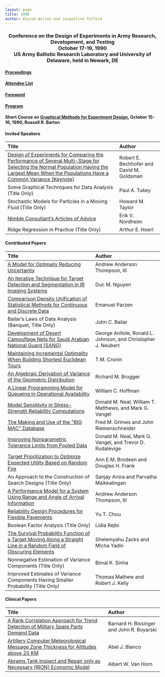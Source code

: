 ```yaml
---
layout: page
title: 1990
author: Alyson Wilson and Jacqueline Telford
---
```

<div align="center"><h3>Conference on the Design of Experiments in Army Research, Development, and Testing<br>
October 17-19, 1990<br>
US Army Ballistic Research Laboratory and University of Delaware, held in Newark, DE</h3></div>


#### [Proceedings](https://alysongwilson.github.io/ACAS/DOE4/DOE36.pdf#page=8)

#### [Attendee List](https://alysongwilson.github.io/ACAS/DOE4/DOE36.pdf#page=402)

#### [Foreword](https://alysongwilson.github.io/ACAS/DOE4/DOE36.pdf#page=12)

#### [Program](https://alysongwilson.github.io/ACAS/DOE4/DOE36.pdf#page=16)

#### Short Course on [Graphical Methods for Experiment Design](https://alysongwilson.github.io/ACAS/DOE4/DOE36.pdf#page=318), October 15-16, 1990, Russell R. Barton


#### Invited Speakers

| Title | Author |
| :--- | :--- |
| [Design of Experiments for Comparing the Performance of Several Multi-Stage for Selecting the Normal Population Having the Largest Mean When the Populations Have a Common Variance (Keynote)](https://alysongwilson.github.io/ACAS/DOE4/DOE36.pdf#page=22) | Robert E. Bechhofer and David M. Goldsman |
| Some Graphical Techniques for Data Analysis (Title Only) | Paul A. Tukey |
| Stochastic Models for Particles in a Moving Fluid (Title Only) | Howard M. Taylor |
| [Nimble Consultant’s Articles of Advice](https://alysongwilson.github.io/ACAS/DOE4/DOE36.pdf#page=302) | Erik V. Nordheim |
| Ridge Regression in Practice (Title Only) | Arthur E. Hoerl |


#### Contributed Papers

| Title | Author |
| :--- | :--- |
| [A Model for Optimally Reducing Uncertainty](https://alysongwilson.github.io/ACAS/DOE4/DOE36.pdf#page=94) | Andrew Anderson Thompson, III |
| [An Iterative Technique for Target Detection and Segmentation in IR Imaging Systems](https://alysongwilson.github.io/ACAS/DOE4/DOE36.pdf#page=108) | Duc M. Nguyen |
| [Comparison Density Unification of Statistical Methods for Continuous and Discrete Data](https://alysongwilson.github.io/ACAS/DOE4/DOE36.pdf#page=124) | Emanuel Parzen |
| Bailar’s Laws of Data Analysis (Banquet, Title Only) | John C. Bailar |
| [Development of Desert Camouflage Nets for Saudi Arabian National Guard (SANG)](https://alysongwilson.github.io/ACAS/DOE4/DOE36.pdf#page=132) | George Anitole, Ronald L. Johnson, and Christopher J. Neubert |
| [Maintaining Incremental Optimality When Building Shortest Euclidean Tours](https://alysongwilson.github.io/ACAS/DOE4/DOE36.pdf#page=146) | T.M. Cronin |
| [An Algebraic Derivation of Variance of the Geometric Distribution](https://alysongwilson.github.io/ACAS/DOE4/DOE36.pdf#page=164) | Richard M. Brugger |
| [A Linear Programming Model for Queueing in Operational Availability](https://alysongwilson.github.io/ACAS/DOE4/DOE36.pdf#page=168) | William C. Hoffman |
| [Model Sensitivity in Stress-Strength Reliability Computations](https://alysongwilson.github.io/ACAS/DOE4/DOE36.pdf#page=186) | Donald M. Neal, William T. Matthews, and Mark G. Vangel |
| [The Making and Use of the "BIG MAC" Database](https://alysongwilson.github.io/ACAS/DOE4/DOE36.pdf#page=174) | Fred M. Grimes and John Riemenschneider |
| [Improving Nonparametric Tolerance Limits from Pooled Data](https://alysongwilson.github.io/ACAS/DOE4/DOE36.pdf#page=208) | Donald M. Neal, Mark G. Vangel, and Trevor D. Rudalevige |
| [Target Prioritization to Optimize Expected Utility Based on Random Fire](https://alysongwilson.github.io/ACAS/DOE4/DOE36.pdf#page=244) | Ann E.M. Brodeen and Douglas H. Frank |
| An Approach to the Construction of Search Designs (Title Only) | Sanjay Arora and Parvatha Maikkalingan |
| [A Performance Model for a System Using Range and Angle of Arrival Information](https://alysongwilson.github.io/ACAS/DOE4/DOE36.pdf#page=256) | Andrew Anderson Thompson, III |
| [Reliability Design Procedures for Flexible Pavements](https://alysongwilson.github.io/ACAS/DOE4/DOE36.pdf#page=270) | Yu T. Chou |
| Boolean Factor Analysis (Title Only) | Lidia Rejto |
| [The Survival Probability Function of a Target Moving Along a Straight Line in a Random Field of Obscuring Elements](https://alysongwilson.github.io/ACAS/DOE4/DOE36.pdf#page=304) | Shelemyahu Zacks and Micha Yadin |
| Nonnegative Estimation of Variance Components (Title Only) | Bimal K. Sinha |
| Improved Estimates of Variance Components Having Smaller Probability (Title Only) | Thomas Mathew and Robert J. Kelly |


#### Clinical Papers

| Title | Author |
| :--- | :--- |
| [A Rank Correlation Approach for Trend Detection of Military Spare Parts Demand Data](https://alysongwilson.github.io/ACAS/DOE4/DOE36.pdf#page=42) | Barnard H. Bissinger and John R. Boyarski |
| [Artillery Computer Meteorological Message Zone Thickness for Altitudes above 20 KM](https://alysongwilson.github.io/ACAS/DOE4/DOE36.pdf#page=28) | Abel J. Blanco |
| [Abrams Tank Inspect and Repair only as Necessary (IRON) Economic Model](https://alysongwilson.github.io/ACAS/DOE4/DOE36.pdf#page=82) | Albert W. Van Horn |
